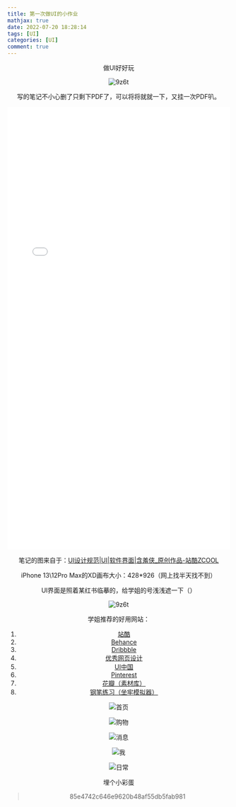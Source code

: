 ```yaml
---
title: 第一次做UI的小作业
mathjax: true
date: 2022-07-20 18:28:14
tags: [UI]
categories: [UI]
comment: true
---
```


<center>做UI好好玩<center/>



![9z6t](9z6t.gif)

写的笔记不小心删了只剩下PDF了，可以将将就就一下，又挂一次PDF叭。

<embed id="pdfPlayer" src="UI设计规范.pdf" type="application/pdf" width="100%" height="1000" >

笔记的图来自于：[UI设计规范|UI|软件界面|含羞侠_原创作品-站酷ZCOOL](https://www.zcool.com.cn/work/ZNTEzMDMxNjQ=.html)

iPhone 13\12Pro Max的XD画布大小：428*926（网上找半天找不到）

UI界面是照着某红书临摹的，给学姐的号浅浅遮一下（）

![9z6t](9z6t.gif)

学姐推荐的好用网站：

1. [站酷](http://www.zcool.com.cn)
2.  [Behance](http://www.behance.net)
3. [Dribbble ](http://www.dribbble.com)
4.  [优秀网页设计](http://www.uisdc.com)
5. [UI中国](http://www.ui.cn)
6. [Pinterest ](http://www.pinterest.com)
7.  [花瓣（素材库）](http://huaban.com/bigd)
8. [钢笔练习（坐牢模拟器）](http://bezier.method.ac/)

![首页](首页.png)

![购物](购物.png)

![消息](消息.png)

![我](我.png)

![日常](日常.png)

埋个小彩蛋

> 85e4742c646e9620b48af55db5fab981
